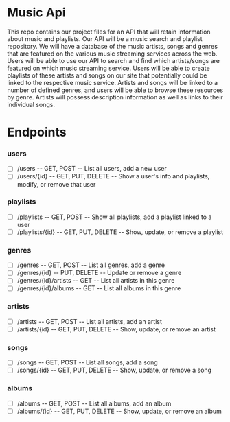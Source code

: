 # Music Api
This repo contains our project files for an API that will retain information about music and playlists.
Our API will be a music search and playlist repository. We will have a database of the music
artists, songs and genres that are featured on the various music streaming services across the
web. Users will be able to use our API to search and find which artists/songs are featured on
which music streaming service. Users will be able to create playlists of these artists and songs
on our site that potentially could be linked to the respective music service. Artists and songs will
be linked to a number of defined genres, and users will be able to browse these resources by
genre. Artists will possess description information as well as links to their individual songs.

# Endpoints

### users
- [ ] /users -- GET, POST -- List all users, add a new user
- [ ] /users/{id} -- GET, PUT, DELETE -- Show a user's info and playlists, modify, or remove that user

### playlists
- [ ] /playlists -- GET, POST -- Show all playlists, add a playlist linked to a user
- [ ] /playlists/{id} -- GET, PUT, DELETE -- Show, update, or remove a playlist

### genres
- [ ] /genres -- GET, POST -- List all genres, add a genre
- [ ] /genres/{id} -- PUT, DELETE -- Update or remove a genre
- [ ] /genres/{id}/artists -- GET -- List all artists in this genre
- [ ] /genres/{id}/albums -- GET -- List all albums in this genre

### artists
- [ ] /artists -- GET, POST -- List all artists, add an artist
- [ ] /artists/{id} -- GET, PUT, DELETE -- Show, update, or remove an artist

### songs
- [ ] /songs -- GET, POST -- List all songs, add a song
- [ ] /songs/{id} -- GET, PUT, DELETE -- Show, update, or remove a song

### albums
- [ ] /albums -- GET, POST -- List all albums, add an album
- [ ] /albums/{id} -- GET, PUT, DELETE -- Show, update, or remove an album
